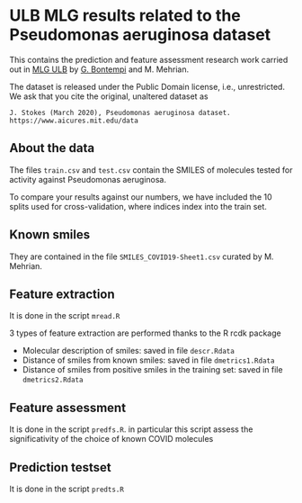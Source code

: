 # ULB MLG results related to the Pseudomonas aeruginosa dataset

This contains the prediction and feature assessment research work carried out in
[MLG ULB](http://mlg.ulb.ac.be) by [G. Bontempi](http://di.ulb.ac.be/map/gbonte/Welcome.html) and M. Mehrian. 

The dataset is released under the Public Domain license, i.e., unrestricted. We
ask that you cite the original, unaltered dataset as 

```
J. Stokes (March 2020), Pseudomonas aeruginosa dataset.
https://www.aicures.mit.edu/data
```

## About the data

The files `train.csv` and `test.csv` contain the SMILES of molecules tested for
activity against Pseudomonas aeruginosa.

To compare your results against our numbers, we have included the 10 splits used
for cross-validation, where indices index into the train set. 

## Known smiles
They are contained in the file `SMILES_COVID19-Sheet1.csv` curated by M. Mehrian.

## Feature extraction 
It is done in the script `mread.R`

3 types of feature extraction are performed thanks to the R rcdk package

* Molecular description of smiles: saved in file `descr.Rdata`
* Distance of smiles from known smiles: saved in file `dmetrics1.Rdata`
* Distance of smiles from positive smiles in the training set: saved in file `dmetrics2.Rdata`

## Feature assessment 
It is done in the script `predfs.R`. in particular this script assess the significativity of the choice of known COVID molecules

## Prediction  testset
It is done in the script `predts.R`

